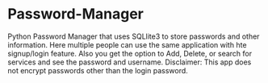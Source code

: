 # Password-Manager

Python Password Manager that uses SQLlite3 to store passwords and other information.
Here multiple people can use the same application with hte signup/login feature. Also you
get the option to Add, Delete, or search for services and see the password and username.
Disclaimer: This app does not encrypt passwords other than the login password.
